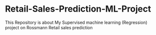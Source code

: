 # Retail-Sales-Prediction-ML-Project
This Repository is about My Supervised machine learning (Regression) project on Rossmann Retail sales prediction

